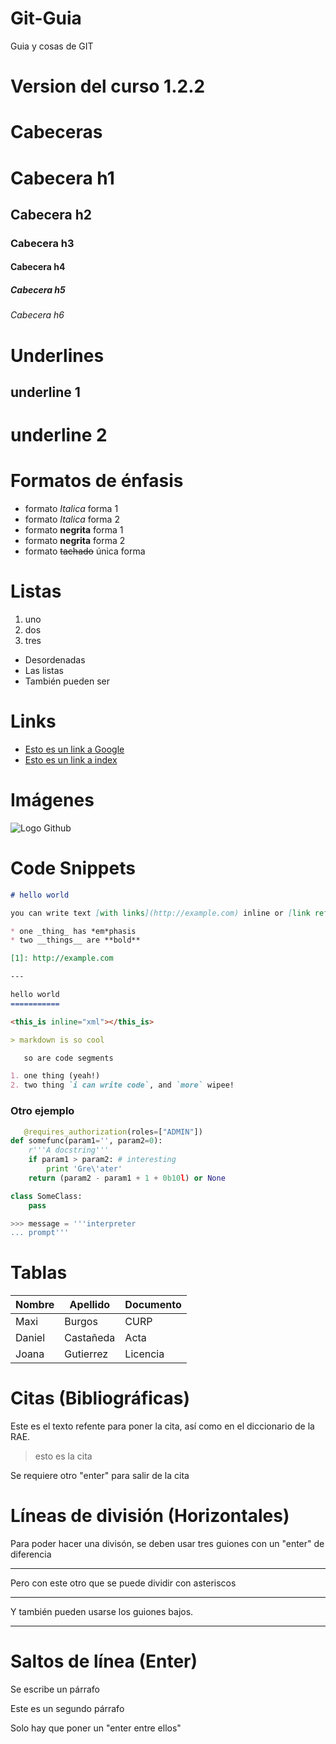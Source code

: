 # Git-Guia
Guia y cosas de GIT

#  Version del curso 1.2.2

# Cabeceras
# Cabecera h1
##  Cabecera h2
###  Cabecera h3
####  Cabecera h4
#####  Cabecera h5
######  Cabecera h6

# Underlines
underline 1
-
underline 2
=

# Formatos de énfasis
- formato *Italica* forma 1
- formato _Italica_ forma 2
- formato **negrita**  forma 1
- formato __negrita__  forma 2
- formato ~~tachado~~ única forma

# Listas
1. uno
2. dos
3. tres
- Desordenadas
- Las listas 
- También pueden ser

# Links
- [Esto es un link a Google](https://google.com "Etiqueta")
- [Esto es un link a index](index.html)
 
 # Imágenes
 ![Logo Github](https://cyclr.com/wp-content/uploads/2022/03/ext-495.png)

 # Code Snippets
 ``` Markdown
 # hello world

you can write text [with links](http://example.com) inline or [link references][1].

* one _thing_ has *em*phasis
* two __things__ are **bold**

[1]: http://example.com

---

hello world
===========

<this_is inline="xml"></this_is>

> markdown is so cool

    so are code segments

1. one thing (yeah!)
2. two thing `i can write code`, and `more` wipee!
  ```
### Otro ejemplo
```  Python
   @requires_authorization(roles=["ADMIN"])
def somefunc(param1='', param2=0):
    r'''A docstring'''
    if param1 > param2: # interesting
        print 'Gre\'ater'
    return (param2 - param1 + 1 + 0b10l) or None

class SomeClass:
    pass

>>> message = '''interpreter
... prompt'''
```     

# Tablas

| Nombre | Apellido | Documento | 
|--------| -------- | --------- |
| Maxi | Burgos | CURP
| Daniel | Castañeda | Acta 
| Joana | Gutierrez | Licencia

# Citas (Bibliográficas)
Este es el texto refente para poner la cita, así como en el diccionario de la RAE.
>esto es la cita

Se requiere otro "enter" para salir de la cita


# Líneas de división (Horizontales)

Para poder hacer una divisón, se deben usar tres guiones con un "enter" de diferencia

---
Pero con este otro que se puede dividir con asteriscos
***
Y también pueden usarse los guiones bajos.
___

# Saltos de línea (Enter)
Se escribe un párrafo

Este es un segundo párrafo

Solo hay que poner un "enter entre ellos"

